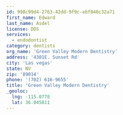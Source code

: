 ```yaml
---
id: 998c99d4-2763-42dd-9f9c-ebf840c32a71
first_name: Edward
last_name: Asdel
license: DDS
services:
  - endodontist
category: dentists
org_name: 'Green Valley Modern Dentistry'
address: '4301E. Sunset Rd'
city: 'Las vegas'
state: NV
zip: '89014'
phone: '(702) 616-9655'
title: 'Green Valley Modern Dentistry'
_geoloc:
  lng: -115.0778
  lat: 36.045811
---
```

